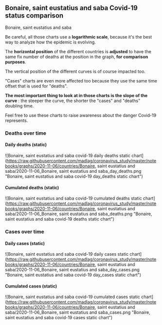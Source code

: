 ## Bonaire, saint eustatius and saba Covid-19 status comparison 

Bonaire, saint eustatius and saba



Be careful, all those charts use a **logarithmic scale**, because it's the best way to analyze how the epidemic is evolving.
 
The **horizontal position** of the different countries is **adjusted** to have the same fix number of deaths at the position in the graph, **for comparison purposes**.

The vertical position of the different curves is of course impacted too.

"Cases" charts are even more affected too because they use the same time offset that is used for "deaths".

**The most important thing to look at in those charts is the slope of the curve** : the steeper the curve, the shorter the "cases" and "deaths" doubling time.

Feel free to use these charts to raise awareness about the danger Covid-19 represents. 


 
### Deaths over time
 
#### Daily deaths (static)
![Bonaire, saint eustatius and saba covid-19 daily deaths static chart](https://raw.githubusercontent.com/madlag/coronavirus_study/master/notebooks/graphs/2020-11-06/countries/Bonaire, saint eustatius and saba/2020-11-06_Bonaire, saint eustatius and saba_day_deaths.png "Bonaire, saint eustatius and saba covid-19 day_deaths static chart")   
 
#### Cumulated deaths (static)
![Bonaire, saint eustatius and saba covid-19 cumulated deaths static chart](https://raw.githubusercontent.com/madlag/coronavirus_study/master/notebooks/graphs/2020-11-06/countries/Bonaire, saint eustatius and saba/2020-11-06_Bonaire, saint eustatius and saba_deaths.png "Bonaire, saint eustatius and saba covid-19 deaths static chart")   

 
### Cases over time
 
#### Daily cases (static)
![Bonaire, saint eustatius and saba covid-19 daily cases static chart](https://raw.githubusercontent.com/madlag/coronavirus_study/master/notebooks/graphs/2020-11-06/countries/Bonaire, saint eustatius and saba/2020-11-06_Bonaire, saint eustatius and saba_day_cases.png "Bonaire, saint eustatius and saba covid-19 day_cases static chart")   
 
#### Cumulated cases (static)
![Bonaire, saint eustatius and saba covid-19 cumulated cases static chart](https://raw.githubusercontent.com/madlag/coronavirus_study/master/notebooks/graphs/2020-11-06/countries/Bonaire, saint eustatius and saba/2020-11-06_Bonaire, saint eustatius and saba_cases.png "Bonaire, saint eustatius and saba covid-19 cases static chart")   

